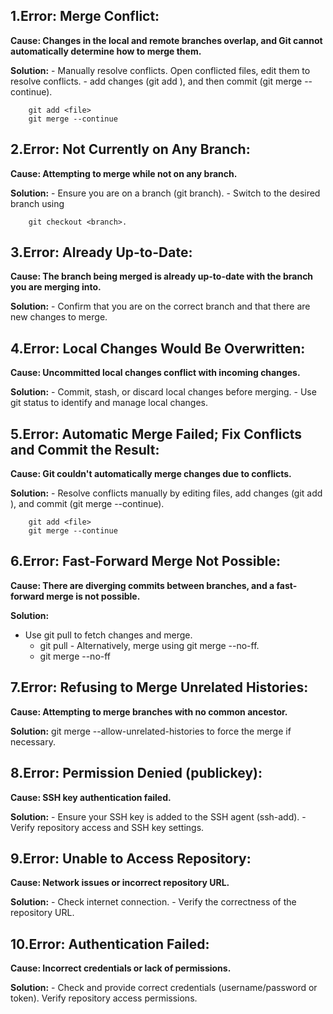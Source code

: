 ## 1.Error: Merge Conflict:
  **Cause: Changes in the local and remote branches overlap, and Git cannot automatically determine how to merge them.**
  
  **Solution:**
    - Manually resolve conflicts. Open conflicted files, edit them to resolve conflicts.
    - add changes (git add <file>), and then commit (git merge --continue).
    
        git add <file>
        git merge --continue

## 2.Error: Not Currently on Any Branch:
  **Cause: Attempting to merge while not on any branch.**
  
  **Solution:**
    - Ensure you are on a branch (git branch). 
    - Switch to the desired branch using
    
        git checkout <branch>.

## 3.Error: Already Up-to-Date:
  **Cause: The branch being merged is already up-to-date with the branch you are merging into.**
  
  **Solution:**
    - Confirm that you are on the correct branch and that there are new changes to merge.
    
## 4.Error: Local Changes Would Be Overwritten:
  **Cause: Uncommitted local changes conflict with incoming changes.**
  
  **Solution:**
    - Commit, stash, or discard local changes before merging.
    - Use git status to identify and manage local changes.
    
## 5.Error: Automatic Merge Failed; Fix Conflicts and Commit the Result:
  **Cause: Git couldn't automatically merge changes due to conflicts.**
  
  **Solution:**
    - Resolve conflicts manually by editing files, add changes (git add <file>), and commit (git merge --continue).

        git add <file>
        git merge --continue

## 6.Error: Fast-Forward Merge Not Possible:
  **Cause: There are diverging commits between branches, and a fast-forward merge is not possible.**

  **Solution:**
   - Use git pull to fetch changes and merge.
      - git pull
    - Alternatively, merge using git merge --no-ff.
      - git merge --no-ff
       
## 7.Error: Refusing to Merge Unrelated Histories:
  **Cause: Attempting to merge branches with no common ancestor.**

  **Solution:**
      git merge --allow-unrelated-histories
  to force the merge if necessary.

## 8.Error: Permission Denied (publickey):
  **Cause: SSH key authentication failed.**
  
  **Solution:**
    - Ensure your SSH key is added to the SSH agent (ssh-add).
    - Verify repository access and SSH key settings.
    
## 9.Error: Unable to Access Repository:
  **Cause: Network issues or incorrect repository URL.**
  
  **Solution:**
    - Check internet connection.
    - Verify the correctness of the repository URL.

## 10.Error: Authentication Failed:
  **Cause: Incorrect credentials or lack of permissions.**
  
  **Solution:**
    - Check and provide correct credentials (username/password or token). Verify repository access permissions.
